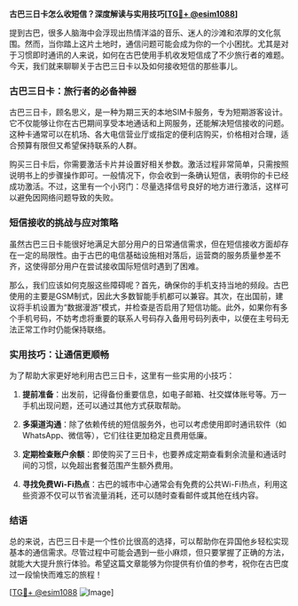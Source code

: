 **古巴三日卡怎么收短信？深度解读与实用技巧[[TG💪+ @esim1088](https://t.me/s/esim1088)]**

提到古巴，很多人脑海中会浮现出热情洋溢的音乐、迷人的沙滩和浓厚的文化氛围。然而，当你踏上这片土地时，通信问题可能会成为你的一个小困扰。尤其是对于习惯即时通讯的人来说，如何在古巴使用手机收发短信成了不少旅行者的难题。今天，我们就来聊聊关于古巴三日卡以及如何接收短信的那些事儿。

### 古巴三日卡：旅行者的必备神器

古巴三日卡，顾名思义，是一种为期三天的本地SIM卡服务，专为短期游客设计。它不仅能够让你在古巴期间享受本地通话和上网服务，还能解决短信接收的问题。这种卡通常可以在机场、各大电信营业厅或指定的便利店购买，价格相对合理，适合预算有限但又希望保持联系的人群。

购买三日卡后，你需要激活卡片并设置好相关参数。激活过程非常简单，只需按照说明书上的步骤操作即可。一般情况下，你会收到一条确认短信，表明你的卡已经成功激活。不过，这里有一个小窍门：尽量选择信号良好的地方进行激活，这样可以避免因网络问题导致的失败。

### 短信接收的挑战与应对策略

虽然古巴三日卡能很好地满足大部分用户的日常通信需求，但在短信接收方面却存在一定的局限性。由于古巴的电信基础设施相对落后，运营商的服务质量参差不齐，这使得部分用户在尝试接收国际短信时遇到了困难。

那么，我们应该如何克服这些障碍呢？首先，确保你的手机支持当地的频段。古巴使用的主要是GSM制式，因此大多数智能手机都可以兼容。其次，在出国前，建议将手机设置为“数据漫游”模式，并检查是否启用了短信功能。此外，如果你有多个手机号码，不妨考虑将重要的联系人号码存入备用号码列表中，以便在主号码无法正常工作时仍能保持联络。

### 实用技巧：让通信更顺畅

为了帮助大家更好地利用古巴三日卡，这里有一些实用的小技巧：

1. **提前准备**：出发前，记得备份重要信息，如电子邮箱、社交媒体账号等。万一手机出现问题，还可以通过其他方式获取帮助。
   
2. **多渠道沟通**：除了依赖传统的短信服务外，也可以考虑使用即时通讯软件（如WhatsApp、微信等），它们往往更加稳定且费用低廉。

3. **定期检查账户余额**：即使购买了三日卡，也要养成定期查看剩余流量和通话时间的习惯，以免超出套餐范围产生额外费用。

4. **寻找免费Wi-Fi热点**：古巴的城市中心通常会有免费的公共Wi-Fi热点，利用这些资源不仅可以节省流量消耗，还可以随时查看邮件或其他在线内容。

### 结语

总的来说，古巴三日卡是一个性价比很高的选择，可以帮助你在异国他乡轻松实现基本的通信需求。尽管过程中可能会遇到一些小麻烦，但只要掌握了正确的方法，就能大大提升旅行体验。希望这篇文章能够为你提供有价值的参考，祝你在古巴度过一段愉快而难忘的旅程！

[[TG💪+ @esim1088](https://t.me/s/esim1088) ![Image](https://i.postimg.cc/4NQfJmqS/Snipaste-2025-05-13-00-14-12.png)]